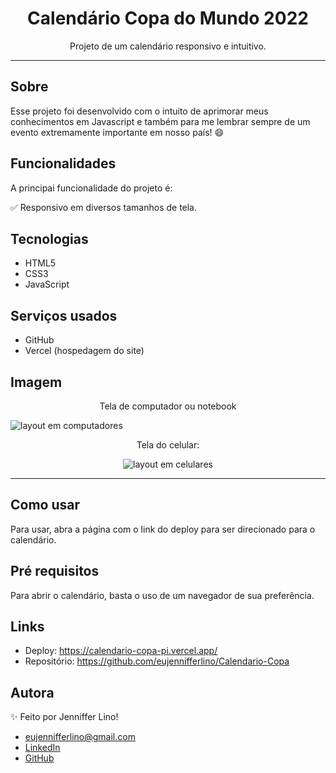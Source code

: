 <h1 align="center">Calendário Copa do Mundo 2022</h1>
<p align="center">Projeto de um calendário responsivo e intuitivo.</p>

---

## Sobre
Esse projeto foi desenvolvido com o intuito de aprimorar meus conhecimentos em Javascript e também para me lembrar sempre de um evento extremamente importante em nosso país! 😄

## Funcionalidades
A principai funcionalidade do projeto é:

✅ Responsivo em diversos tamanhos de tela.


## Tecnologias
* HTML5
* CSS3
* JavaScript


## Serviços usados
* GitHub
* Vercel (hospedagem do site)


## Imagem
<p align="center">Tela de computador ou notebook</p>
<img src="https://user-images.githubusercontent.com/111028742/200090077-3e1ec321-20f9-44c5-80fc-32955211a1fc.JPG" alt="layout em computadores" />


<div align="center"> <p>Tela do celular:</p>
<img src="https://user-images.githubusercontent.com/111028742/200090767-40cdaecc-76db-41fd-95e8-efad85b2f884.JPG" alt="layout em celulares" />
</div>

---
## Como usar
Para usar, abra a página com o link do deploy para ser direcionado para o calendário.


## Pré requisitos
Para abrir o calendário, basta o uso de um navegador de sua preferência.


## Links
* Deploy: https://calendario-copa-pi.vercel.app/
* Repositório: https://github.com/eujennifferlino/Calendario-Copa


## Autora
✨ Feito por Jenniffer Lino!

* eujennifferlino@gmail.com
* <a href="https://www.linkedin.com/in/jennifferlinoferreira/" target=”_blank”>LinkedIn</a>
* <a href="https://github.com/eujennifferlino" target=”_blank”>GitHub</a>
